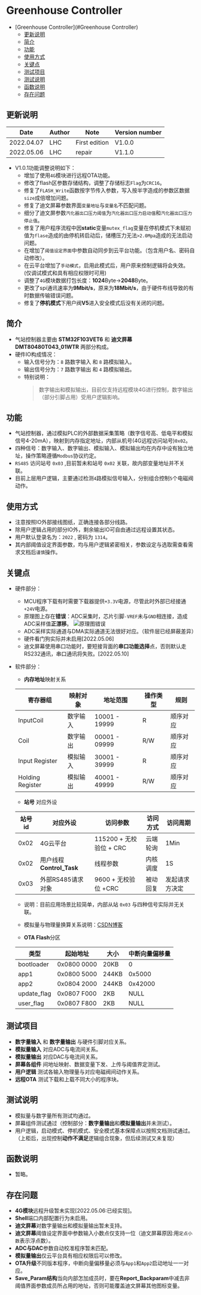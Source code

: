 # Greenhouse Controller

- [Greenhouse Controller](#Greenhouse Controller)
  - [更新说明](#更新说明)
  - [简介](#简介)
  - [功能](#功能)
  - [使用方式](#使用方式)
  - [关键点](#关键点)
  - [测试项目](#测试项目)
  - [测试说明](#测试说明)
  - [函数说明](#函数说明)
  - [存在问题](#存在问题)

## 更新说明

| Date       | Author | Note          | Version number |
| ---------- | ------ | ------------- | -------------- |
| 2022.04.07 | LHC    | First edition | V1.0.0         |
| 2022.05.06 | LHC    | repair        | V1.1.0         |

- V1.0.1功能调整说明如下：
  - 增加了使用``4G``模块进行远程OTA功能。
  - 修改了flash区参数存储结构，调整了存储标志``Flag``为``CRC16``。
  - 修复了``FLASH_Write``函数按字节传入参数，写入按半字造成的参数区数据``size``成倍增加问题。
  - 修复了迪文屏幕参数界面``变量地址``与``变量名``不匹配问题。
  - 细分了迪文屏参数``汽化器出口压力阈值``为``汽化器出口压力启动值``和``汽化器出口压力停止值``。
  - 修复了用户程序流程中因**static**变量``mutex_flag``变量在停机模式下未赋初值为``flase``造成的由停机转启动后，储槽压力无法``>2.0Mpa``造成的无法启动问题。
  - 在增加了``阈值设定界面``中参数自动同步到云平台功能。（包含用户名、密码自动修改）。
  - 在云平台增加了``手动模式``，启用此模式后，用户原来控制逻辑将会失效。(仅调试模式和具有相应权限时可用)
  - 调整了``4G``模块数据打包长度：**1024**Byte->**2048**Byte。
  - 更改了spi通讯速率为**9Mbit/s**，原来为**18Mbit/s**，由于硬件布线导致的有时数据传输错误问题。
  - 修复了**停机模式**下用户阀**V5**进入安全模式后没有关闭的问题。

## 简介

- 气站控制器主要由 **STM32F103VET6** 和 **迪文屏幕DMT80480T043_01WTR** 两部分构成。
- 硬件IO构成情况：
  - 输入信号分为：``8`` 路数字输入 和 ``8`` 路模拟输入。
  - 输出信号分为：``7`` 路数字输出 和 ``4`` 路模拟输出。
  - 特别说明：
    > 数字输出和模拟输出，目前仅支持远程模块4G进行控制，数字输出（部分引脚占用）受用户逻辑影响。

## 功能

- 气站控制器，通过模拟PLC的外部数据采集策略（数字信号高、低电平和模拟信号4-20mA），映射到内存指定地址，内部从机号(4G远程访问站号)``0x02``。
- 四种信号：数字输入、数字输出、模拟输入、模拟输出均在内存中设有独立地址，操作策略遵循``Modbus``协议约定。
- ``RS485`` 访问站号 ``0x03`` ,目前暂未和站号 ``0x02`` 关联，故内部变量地址并不关联。
- 目前上层用户逻辑，主要通过检测``4``路模拟信号输入，分别组合控制``5``个电磁阀动作。

## 使用方式

- 注意按照IO外部接线图纸，正确连接各部分线路。
- 除用户逻辑占用的部分IO外，剩余输出IO可自由通过远程设置其状态。
- 用户默认登录名为：``2022`` , 密码为 ``1314``。
- 其内部阈值设定界面参数，均与用户逻辑紧密相关，参数设定与选取需查看需求文档后``谨慎``操作。

## 关键点

- 硬件部分：
  - MCU程序下载有时需要下载器提供``+3.3V``电源，尽管此时外部已经接通``+24V``电源。
  - 原理图上存在**错误**：ADC采集时，芯片引脚``-VREF``未与``GND``相连接，造成ADC采样值**正漂移**。
  ![原理图错误](Document/错误1.jpg)
  - ADC采样实际通道与DMA实际通道无法很好对应。（软件层已经屏蔽差异）
  - 硬件看门狗实际并未启用[2022.05.06]
  - 迪文屏幕使用串口功能时，要短接背面的**串口功能选择**点，否则默认走RS232通讯，串口通讯将失败。[2022.05.10]

- 软件部分：

    - **内存地址**映射关系

   | 寄存器组         | 映射对象 | 地址范围      | 操作类型 | 规则     |
   | ---------------- | -------- | ------------- | -------- | -------- |
   | InputCoil        | 数字输入 | 10001 - 19999 | R        | 顺序对应 |
   | Coil             | 数字输出 | 00001 - 09999 | R/W      | 顺序对应 |
   | Input Register   | 模拟输入 | 30001 - 39999 | R        | 顺序对应 |
   | Holding Register | 模拟输出 | 40001 - 49999 | R/W      | 顺序对应 |

   -  **站号** 对应外设
 
    | 站号id | 对应外设                 | 访问参数                | 访问方式 | 访问周期       |
    | ------ | ------------------------ | ----------------------- | -------- | -------------- |
    | 0x02   | 4G云平台                 | 115200 + 无校验位 + CRC | 云端轮询 | 1Min           |
    | 0x02   | 用户线程**Control_Task** | 线程参数                | 内核调度 | 1S             |
    | 0x03   | 外部RS485请求对象        | 9600 + 无校验位 +CRC    | 被动回复 | 发起请求方决定 |

    - 说明：目前应用场景比较简单，内部从站 ``0x03`` 与四种信号实际并无关联。
    - 模拟量与物理量换算关系说明：[CSDN博客](https://blog.csdn.net/weixin_36443823/article/details/112775994)
  
    - **OTA Flash**分区

     | 类型        | 起始地址    | 大小  | 中断向量偏移量 |
     | ----------- | ----------- | ----- | -------------- |
     | bootloader  | 0x0800 0000 | 20KB  | 0              |
     | app1        | 0x0800 5000 | 244KB | 0x5000         |
     | app2        | 0x0804 2000 | 244KB | 0x42000        |
     | update_flag | 0x0807 F000 | 2KB   | NULL           |
     | user_flag   | 0x0807 F800 | 2KB   | NULL           |

## 测试项目

- **数字量输入** 和 **数字量输出** 与硬件引脚对应关系。
- **模拟量输入** 对应ADC与电流间关系。
- **模拟量输出** 对应DAC与电流间关系。
- **屏幕各组件** 间地址映射、数据变量下发、上传与阈值界定测试。
- **用户逻辑** 测试各输入物理量与对应电磁阀间动作关系。
- **远程OTA** 测试下载和上载不同大小的程序块。

## 测试说明

- 模拟量与数字量所有测试均通过。
- 屏幕组件测试通过（控制部分：**数字量输出**和**模拟量输出**并未测试）。
- 用户逻辑，启动模式、停机模式、安全模式基本保障点以按照文档测试通过。（上柜后，出现控制**动作不满足**逻辑组合现象，但后续测试又未复现）


## 函数说明

- 暂略。


## 存在问题

- **4G模块**远程升级暂未实现[2022.05.06:已经实现]。
- **Shell**端口内部配置行为未启用。
- **迪文屏幕**对数字量输出和模拟量输出暂未支持。
- **迪文屏幕**阈值设定界面中参数输入小数点仅支持一位（迪文屏幕原因:用``定点小数``表示浮点数）。
- **ADC与DAC**参数自动校准程序暂未匹配。
- **模拟量输出**仅云平台具有相应权限后可以修改。
- **OTA升级**不同版本程序，中断向量偏移量必须与``App1``和``App2``启动地址一一对应。
- **Save_Param结构**当向内部怎加成员时，要在**Report_Backparam**中减去非阈值界面参数成员所占用的地址，否则可能覆盖迪文屏幕其他图标变量。